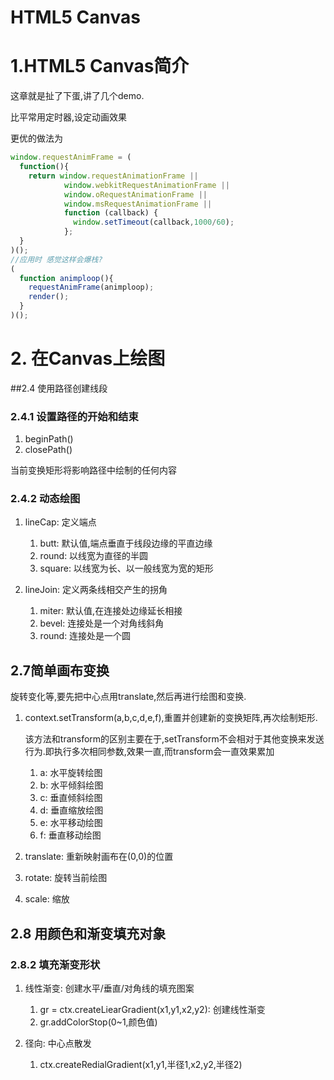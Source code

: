 # HTML5 Canvas

# 1.HTML5 Canvas简介

这章就是扯了下蛋,讲了几个demo.

比平常用定时器,设定动画效果

更优的做法为

```javascript
window.requestAnimFrame = (
  function(){
    return window.requestAnimationFrame ||
            window.webkitRequestAnimationFrame ||
            window.oRequestAnimationFrame ||
            window.msRequestAnimationFrame ||
            function (callback) {
              window.setTimeout(callback,1000/60);
            };
  }
)();
//应用时 感觉这样会爆栈?
(
  function animploop(){
    requestAnimFrame(animploop);
    render();
  }
)();
```

# 2. 在Canvas上绘图

##2.4 使用路径创建线段

### 2.4.1 设置路径的开始和结束

1. beginPath()
2. closePath()

当前变换矩形将影响路径中绘制的任何内容

### 2.4.2 动态绘图

1. lineCap: 定义端点
   1. butt: 默认值,端点垂直于线段边缘的平直边缘
   2. round: 以线宽为直径的半圆
   3. square: 以线宽为长、以一般线宽为宽的矩形

2. lineJoin: 定义两条线相交产生的拐角
   1. miter: 默认值,在连接处边缘延长相接
   2. bevel: 连接处是一个对角线斜角
   3. round: 连接处是一个圆

## 2.7简单画布变换

旋转变化等,要先把中心点用translate,然后再进行绘图和变换.

1. context.setTransform(a,b,c,d,e,f),重置并创建新的变换矩阵,再次绘制矩形.
    
    该方法和transform的区别主要在于,setTransform不会相对于其他变换来发送行为.即执行多次相同参数,效果一直,而transform会一直效果累加
    1. a: 水平旋转绘图
    2. b: 水平倾斜绘图
    3. c: 垂直倾斜绘图
    4. d: 垂直缩放绘图
    5. e: 水平移动绘图
    6. f: 垂直移动绘图
2. translate: 重新映射画布在(0,0)的位置
3. rotate: 旋转当前绘图
4. scale: 缩放

## 2.8 用颜色和渐变填充对象

### 2.8.2 填充渐变形状

1. 线性渐变: 创建水平/垂直/对角线的填充图案

    1. gr = ctx.createLiearGradient(x1,y1,x2,y2): 创建线性渐变
    2. gr.addColorStop(0~1,颜色值)
2. 径向: 中心点散发
    1. ctx.createRedialGradient(x1,y1,半径1,x2,y2,半径2)